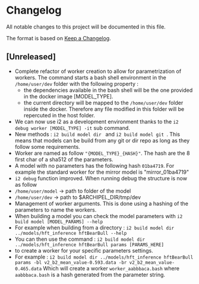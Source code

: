# Changelog

All notable changes to this project will be documented in this file.

The format is based on [Keep a Changelog](http://keepachangelog.com/en/1.0.0/).

## [Unreleased]
- Complete refactor of worker creation to allow for parametrization of workers.
  The command starts a bash shell environment in the `/home/user/dev` folder with the following property : 
  - the dependencies available in the bash shell will be the one provided in the docker image [MODEL_TYPE].
  - the current directory will be mapped to the `/home/user/dev` folder inside the docker. Therefore any file modified in this folder will be repercuted in the host folder.
- We can now use i2 as a development environment thanks to the `i2 debug worker [MODEL_TYPE] -it` sub command. 
- New methods : `i2 build model dir ` and `i2 build model git `. This means that models can be build from any git or dir repo as long as they follow some requirements.
- Worker are named as follow `"{MODEL_TYPE}_{HASH}"`. The hash are the 8 first char of a sha512 of the parameters. 
- A model with no parameters has the following hash `01ba4719`. For example the standard worker for the mirror model is "mirror_01ba4719"
- `i2 debug` function improved. When running debug the structure is now as follow 
 - `/home/user/model` -> path to folder of the model 
 - `/home/user/dev`   -> path to $ARCHIPEL_DIR/tmp/dev 
- Management of worker arguments. This is done using a hashing of the parameters to name the workers. 
- When building a model you can check the model parameters with `i2 build model [MODEL_PARAMS] --help`
 - For example when building from a directory : `i2 build model dir ../models/hft_inference hftBearBull --help`
 - You can then use the command : `i2 build model dir ../models/hft_inference hftBearBull params [PARAMS_HERE]`
 - to create a worker for your specific parameters settings.
 - For example :  `i2 build model dir ../models/hft_inference hftBearBull params -bl v2_b2_mean_value-0.593.data -br v2_b2_mean_value-0.465.data`
   Which will create a worker `worker_aabbbaca.bash` where `aabbbaca.bash` is a hash generated from the parameter string.
